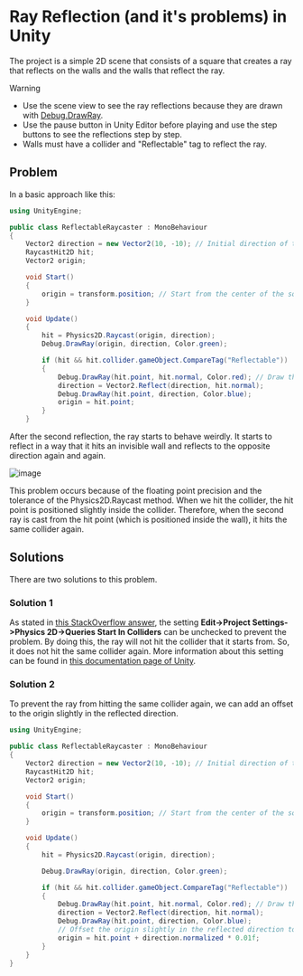 # Ray Reflection (and it's problems) in Unity

The project is a simple 2D scene that consists of a square that creates a ray that reflects on the walls
and the walls that reflect the ray. 

> [!WARNING]
> * Use the scene view to see the ray reflections because they are drawn with [Debug.DrawRay](https://docs.unity3d.com/6000.0/Documentation/ScriptReference/Debug.DrawRay.html).
> * Use the pause button in Unity Editor before playing and use the step buttons to see the reflections step by step.
> * Walls must have a collider and "Reflectable" tag to reflect the ray.

## Problem
In a basic approach like this:

```csharp
using UnityEngine;

public class ReflectableRaycaster : MonoBehaviour
{
    Vector2 direction = new Vector2(10, -10); // Initial direction of the ray
    RaycastHit2D hit; 
    Vector2 origin; 

    void Start()
    {
        origin = transform.position; // Start from the center of the square
    }

    void Update()
    {
        hit = Physics2D.Raycast(origin, direction);
        Debug.DrawRay(origin, direction, Color.green);

        if (hit && hit.collider.gameObject.CompareTag("Reflectable")) 
        {
            Debug.DrawRay(hit.point, hit.normal, Color.red); // Draw the normal of the hit point
            direction = Vector2.Reflect(direction, hit.normal);
            Debug.DrawRay(hit.point, direction, Color.blue);
            origin = hit.point;
        }
    }
```

After the second reflection, the ray starts to behave weirdly. 
It starts to reflect in a way that it hits an invisible wall and reflects to the opposite direction again and again.

![image](https://github.com/user-attachments/assets/06269088-0868-4d66-988b-080a95ac6801)


This problem occurs because of the floating point precision and the tolerance of the Physics2D.Raycast method. 
When we hit the collider, the hit point is positioned slightly inside the collider.
Therefore, when the second ray is cast from the hit point (which is positioned inside the wall), it hits the same collider again.

## Solutions
There are two solutions to this problem.

### Solution 1
As stated in [this StackOverflow answer](https://stackoverflow.com/a/38193001/19469259), the setting 
**Edit->Project Settings->Physics 2D->Queries Start In Colliders** can be unchecked to prevent the problem.
By doing this, the ray will not hit the collider that it starts from. So, it does not hit the same collider again.
More information about this setting can be found in [this documentation page of Unity](https://docs.unity3d.com/6000.0/Documentation/ScriptReference/Physics2D-queriesStartInColliders.html).

### Solution 2
To prevent the ray from hitting the same collider again, we can add an offset to the origin slightly in the reflected direction.

```csharp
using UnityEngine;

public class ReflectableRaycaster : MonoBehaviour
{
    Vector2 direction = new Vector2(10, -10); // Initial direction of the ray
    RaycastHit2D hit;
    Vector2 origin;

    void Start()
    {
        origin = transform.position; // Start from the center of the square
    }

    void Update()
    {
        hit = Physics2D.Raycast(origin, direction);

        Debug.DrawRay(origin, direction, Color.green); 

        if (hit && hit.collider.gameObject.CompareTag("Reflectable")) 
        {
            Debug.DrawRay(hit.point, hit.normal, Color.red); // Draw the normal of the hit point
            direction = Vector2.Reflect(direction, hit.normal);
            Debug.DrawRay(hit.point, direction, Color.blue); 
            // Offset the origin slightly in the reflected direction to avoid self-collision
            origin = hit.point + direction.normalized * 0.01f;
        }
    }
}
```
